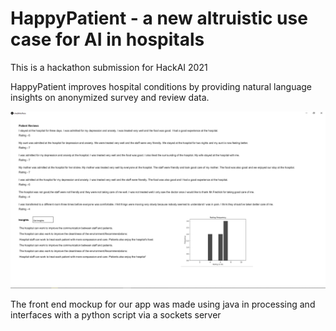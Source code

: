 # HappyPatient - a new altruistic use case for AI in hospitals

This is a hackathon submission for HackAI 2021

HappyPatient improves hospital conditions by providing natural language insights on anonymized survey and review data. 

![Screenshot](Capture.PNG)

The front end mockup for our app was made using java in processing and interfaces with a python script via a sockets server
